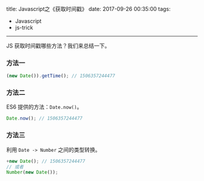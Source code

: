 title: Javascript之《获取时间戳》
date: 2017-09-26 00:35:00
tags:
- Javascript
- js-trick
---

JS 获取时间戳哪些方法？我们来总结一下。

<!-- more -->

### 方法一
```js
(new Date()).getTime(); // 1506357244477
```

### 方法二
ES6 提供的方法：`Date.now()`。
```js
Date.now(); // 1506357244477
```

### 方法三
利用 `Date -> Number` 之间的类型转换。
```js
+new Date(); // 1506357244477
// 或者
Number(new Date());
```
